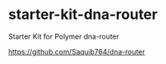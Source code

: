 # starter-kit-dna-router
Starter Kit for Polymer dna-router

<a href='https://github.com/Saquib764/dna-router'>https://github.com/Saquib764/dna-router</a>
